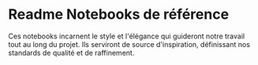 # Readme Notebooks de référence

Ces notebooks incarnent le style et l'élégance qui guideront notre travail tout au long du projet. 
Ils serviront de source d'inspiration, définissant nos standards de qualité et de raffinement.
